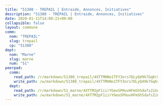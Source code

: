 ```yaml
---
title: "51380 - TREPAIL | Entraide, Annonces, Initiatives"
description: "51380 - TREPAIL | Entraide, Annonces, Initiatives"
date: 2020-01-11T14:09:21+09:00
collapsible: false
layout: commune
comm:
  nom: "TREPAIL"
  slug: trepail
  cp: "51380"
dept:
  nom: "Marne"
  slug: marne
  num: "51"
peerpad:
  comm:
    read_path: /r/markdown/51380_trepail/4XTTMHNo1TFY3ors7DLyQ49k7Gq6rXA13f6uFSXwnvnhGsznK
    write_path: /w/markdown/51380_trepail/4XTTMHNo1TFY3ors7DLyQ49k7Gq6rXA13f6uFSXwnvnhGsznK-K3TgUrEnBBaRJVKitpGHkTh9dYabSt3a7M1KjaWqANAL2HUKb129s31LytWMS2RbLS8gkGT2RyeZCZAxm3Xk5WNaJkYvaS3FazHbALQ3uC6pzhrozB4PNjj8zdrpbXfnU28NHuxK
  dept:
    read_path: /r/markdown/51_marne/4XTTM2pF1iirYGeoSPHuvHFmSh5dafsZiGuDVqApNYr9W2doe
    write_path: /w/markdown/51_marne/4XTTM2pF1iirYGeoSPHuvHFmSh5dafsZiGuDVqApNYr9W2doe-K3TgV7EpXmd75L5pz6aUTALihWsFeiubyposyfPgz6DbQby3ZQF3gNXaGqeRVGevfRz46yND7Y8QkCv5VozWFj5shZbEokjWNQrdmmsAHCxzuLQj5kuinh4kCdsefHKLdp7xhUwa
---
```


